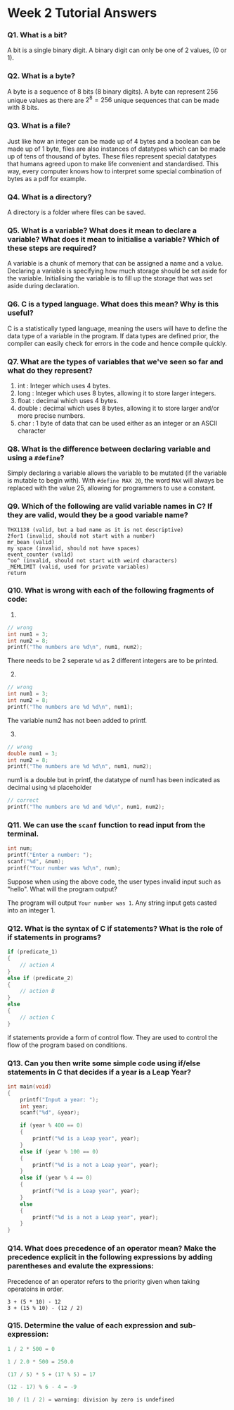 # Week 2 Tutorial Answers

### Q1. What is a bit?
A bit is a single binary digit. A binary digit can only be one of 2 values, (0 or 1).

### Q2. What is a byte?
A byte is a sequence of 8 bits (8 binary digits). A byte can represent 256 unique values as there are $2^8 = 256$ unique sequences that can be made with 8 bits. 

### Q3. What is a file?
Just like how an integer can be made up of 4 bytes and a boolean can be made up of 1 byte, files are also instances of datatypes which can be made up of tens of thousand of bytes. These files represent special datatypes that humans agreed upon to make life convenient and standardised. This way, every computer knows how to interpret some special combination of bytes as a pdf for example.

### Q4. What is a directory?
A directory is a folder where files can be saved. 

### Q5. What is a variable? What does it mean to declare a variable? What does it mean to initialise a variable? Which of these steps are required?
A variable is a chunk of memory that can be assigned a name and a value. 
Declaring a variable is specifying how much storage should be set aside for the variable.
Initialising the variable is to fill up the storage that was set aside during declaration.

### Q6. C is a typed language. What does this mean? Why is this useful?
C is a statistically typed language, meaning the users will have to define the data type of a variable in the program. 
If data types are defined prior, the compiler can easily check for errors in the code and hence compile quickly.

### Q7. What are the types of variables that we've seen so far and what do they represent?
1. int : Integer which uses 4 bytes.
2. long : Integer which uses 8 bytes, allowing it to store larger integers.
3. float : decimal which uses 4 bytes.
4. double : decimal which uses 8 bytes, allowing it to store larger and/or more precise numbers.
5. char : 1 byte of data that can be used either as an integer or an ASCII character

### Q8. What is the difference between declaring variable and using a ```#define```?
Simply declaring a variable allows the variable to be mutated (if the variable is mutable to begin with). 
With ```#define MAX 20```, the word ```MAX``` will always be replaced with the value 25, allowing for programmers to use a constant. 

### Q9. Which of the following are valid variable names in C? If they are valid, would they be a good variable name?
```
THX1138 (valid, but a bad name as it is not descriptive)
2for1 (invalid, should not start with a number)
mr_bean (valid)
my space (invalid, should not have spaces)
event_counter (valid)
^oo^ (invalid, should not start with weird characters)
_MEMLIMIT (valid, used for private variables)
return
```

### Q10. What is wrong with each of the following fragments of code:
1. 
``` c
// wrong
int num1 = 3;
int num2 = 8;
printf("The numbers are %d\n", num1, num2);
```

There needs to be 2 seperate ```%d``` as 2 different integers are to be printed. 

2. 
``` c
// wrong
int num1 = 3;
int num2 = 8;
printf("The numbers are %d %d\n", num1);
```
The variable num2 has not been added to printf. 

3. 
``` c
// wrong
double num1 = 3;
int num2 = 8;
printf("The numbers are %d %d\n", num1, num2);
```
num1 is a double but in printf, the datatype of num1 has been indicated as decimal using ```%d``` placeholder

```c
// correct
printf("The numbers are %d and %d\n", num1, num2);
```

### Q11. We can use the ```scanf``` function to read input from the terminal.
``` c
int num;
printf("Enter a number: ");
scanf("%d", &num);
printf("Your number was %d\n", num);
```
Suppose when using the above code, the user types invalid input such as "hello". What will the program output?

The program will output ```Your number was 1```. Any string input gets casted into an integer 1. 


### Q12. What is the syntax of C if statements? What is the role of if statements in programs?

``` c
if (predicate_1)
{
    // action A
}
else if (predicate_2)
{
    // action B
}
else
{
    // action C
}
```
if statements provide a form of control flow. They are used to control the flow of the program based on conditions. 






### Q13. Can you then write some simple code using if/else statements in C that decides if a year is a Leap Year?

```c
int main(void)
{
    printf("Input a year: ");
    int year;
    scanf("%d", &year);

    if (year % 400 == 0)
    {
        printf("%d is a Leap year", year);
    }
    else if (year % 100 == 0)
    {
        printf("%d is a not a Leap year", year);
    }
    else if (year % 4 == 0)
    {
        printf("%d is a Leap year", year);
    }
    else
    {
        printf("%d is a not a Leap year", year);        
    }
}
```

### Q14. What does precedence of an operator mean? Make the precedence explicit in the following expressions by adding parentheses and evalute the expressions:

Precedence of an operator refers to the priority given when taking operatoins in order. 
```
3 + (5 * 10) - 12
3 + (15 % 10) - (12 / 2)
```

### Q15. Determine the value of each expression and sub-expression:
```c
1 / 2 * 500 = 0

1 / 2.0 * 500 = 250.0

(17 / 5) * 5 + (17 % 5) = 17

(12 - 17) % 6 - 4 = -9

10 / (1 / 2) = warning: division by zero is undefined
```

